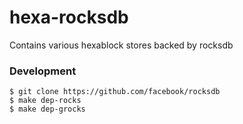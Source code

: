 # hexa-rocksdb
Contains various hexablock stores backed by rocksdb

### Development

```shell
$ git clone https://github.com/facebook/rocksdb
$ make dep-rocks
$ make dep-grocks
```
